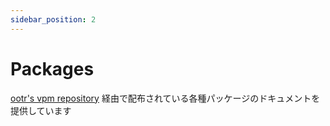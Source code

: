 ```yaml
---
sidebar_position: 2
---
```

# Packages
[ootr's vpm repository](/docs/vpm/) 経由で配布されている各種パッケージのドキュメントを提供しています
